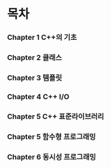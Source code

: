 # 목차
### Chapter 1 C++의 기초
### Chapter 2 클래스
### Chapter 3 템플릿
### Chapter 4 C++ I/O
### Chapter 5 C++ 표준라이브러리
### Chapter 5 함수형 프로그래밍
### Chapter 6 동시성 프로그래밍
